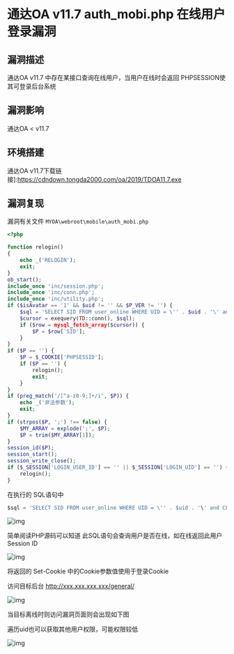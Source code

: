 # 通达OA v11.7 auth_mobi.php 在线用户登录漏洞

## 漏洞描述

通达OA v11.7 中存在某接口查询在线用户，当用户在线时会返回 PHPSESSION使其可登录后台系统

## 漏洞影响

<a-checkbox checked>通达OA < v11.7</a-checkbox></br>

## 环境搭建

<a-checkbox checked>通达OA v11.7下载链接]:https://cdndown.tongda2000.com/oa/2019/TDOA11.7.exe</a-checkbox></br>

## 漏洞复现

漏洞有关文件 `MYOA\webroot\mobile\auth_mobi.php`

```php
<?php

function relogin()
{
    echo _('RELOGIN');
    exit;
}
ob_start();
include_once 'inc/session.php';
include_once 'inc/conn.php';
include_once 'inc/utility.php';
if ($isAvatar == '1' && $uid != '' && $P_VER != '') {
    $sql = 'SELECT SID FROM user_online WHERE UID = \'' . $uid . '\' and CLIENT = \'' . $P_VER . '\'';
    $cursor = exequery(TD::conn(), $sql);
    if ($row = mysql_fetch_array($cursor)) {
        $P = $row['SID'];
    }
}
if ($P == '') {
    $P = $_COOKIE['PHPSESSID'];
    if ($P == '') {
        relogin();
        exit;
    }
}
if (preg_match('/[^a-z0-9;]+/i', $P)) {
    echo _('非法参数');
    exit;
}
if (strpos($P, ';') !== false) {
    $MY_ARRAY = explode(';', $P);
    $P = trim($MY_ARRAY[1]);
}
session_id($P);
session_start();
session_write_close();
if ($_SESSION['LOGIN_USER_ID'] == '' || $_SESSION['LOGIN_UID'] == '') {
    relogin();
}
```



在执行的 SQL语句中



```sql
$sql = 'SELECT SID FROM user_online WHERE UID = \'' . $uid . '\' and CLIENT = \'' . $P_VER . '\'';
```



![img](https://security-1310978225.cos.ap-beijing.myqcloud.com/public/img/tongdaoa-25.png)



简单阅读PHP源码可以知道 此SQL语句会查询用户是否在线，如在线返回此用户 Session ID



![img](https://security-1310978225.cos.ap-beijing.myqcloud.com/public/img/tongdaoa-26.png)



将返回的 Set-Cookie 中的Cookie参数值使用于登录Cookie

访问目标后台 http://xxx.xxx.xxx.xxx/general/

![img](https://security-1310978225.cos.ap-beijing.myqcloud.com/public/img/tongdaoa-27.png)



当目标离线时则访问漏洞页面则会出现如下图

遍历uid也可以获取其他用户权限，可能权限较低

![img](https://security-1310978225.cos.ap-beijing.myqcloud.com/public/img/tongdaoa-28.png)